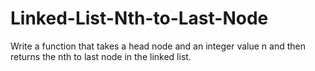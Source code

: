 # Linked-List-Nth-to-Last-Node

Write a function that takes a head node and an integer value n and then returns the nth to last node in the linked list.
